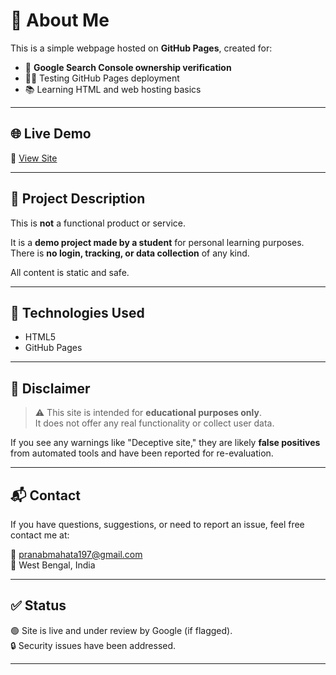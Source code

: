 # 🧪 About Me

This is a simple webpage hosted on **GitHub Pages**, created for:

- 📌 **Google Search Console ownership verification**
- 🧑‍💻 Testing GitHub Pages deployment
- 📚 Learning HTML and web hosting basics

---

## 🌐 Live Demo

🔗 [View Site](https://rnccsstudent.github.io)

---

## 📄 Project Description

This is **not** a functional product or service.

It is a **demo project made by a student** for personal learning purposes.  
There is **no login, tracking, or data collection** of any kind.

All content is static and safe.

---

## 🚀 Technologies Used

- HTML5
- GitHub Pages

---

## 📢 Disclaimer

> ⚠️ This site is intended for **educational purposes only**.  
> It does not offer any real functionality or collect user data.

If you see any warnings like "Deceptive site," they are likely **false positives** from automated tools and have been reported for re-evaluation.

---

## 📬 Contact

If you have questions, suggestions, or need to report an issue, feel free  contact me at:

📧 pranabmahata197@gmail.com  
📍 West Bengal, India

---

## ✅ Status

🟢 Site is live and under review by Google (if flagged).  
🔒 Security issues have been addressed.

---
